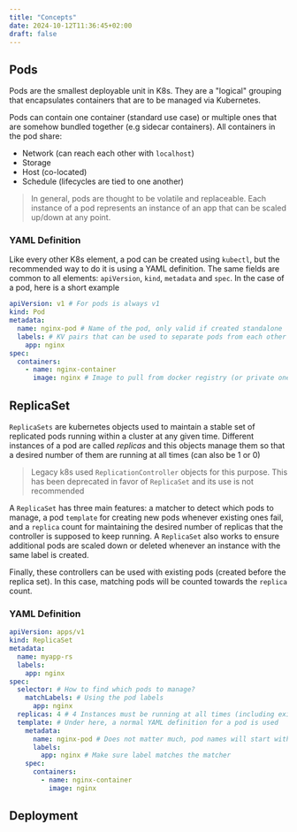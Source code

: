 ```yaml
---
title: "Concepts"
date: 2024-10-12T11:36:45+02:00
draft: false
---
```



## Pods

Pods are the smallest deployable unit in K8s. They are a "logical" grouping that encapsulates containers that are to be managed via Kubernetes. 

Pods can contain one container (standard use case) or multiple ones that are somehow bundled together (e.g sidecar containers). All containers in the pod share:
- Network (can reach each other with `localhost`)
- Storage
- Host (co-located)
- Schedule (lifecycles are tied to one another)

> In general, pods are thought to be volatile and replaceable. Each instance of a pod represents an instance of an app that can be scaled up/down at any point. 

### YAML Definition

Like every other K8s element, a pod can be created using `kubectl`, but the recommended way to do it is using a YAML definition. The same fields are common to all elements: `apiVersion`, `kind`, `metadata` and `spec`. In the case of a pod, here is a short example

```yaml
apiVersion: v1 # For pods is always v1
kind: Pod
metadata:
  name: nginx-pod # Name of the pod, only valid if created standalone
  labels: # KV pairs that can be used to separate pods from each other
    app: nginx 
spec:
  containers:
    - name: nginx-container
      image: nginx # Image to pull from docker registry (or private one)
```


## ReplicaSet

`ReplicaSets` are kubernetes objects used to maintain a stable set of replicated pods running within a cluster at any given time. Different instances of a pod are called *replicas* and this objects manage them so that a desired number of them are running at all times (can also be 1 or 0)

> Legacy k8s used `ReplicationController` objects for this purpose. This has been deprecated in favor of `ReplicaSet` and its use is not recommended

A `ReplicaSet` has three main features: a matcher to detect which pods to manage, a pod `template` for creating new pods whenever existing ones fail, and a `replica` count for maintaining the desired number of replicas that the controller is supposed to keep running. A `ReplicaSet` also works to ensure additional pods are scaled down or deleted whenever an instance with the same label is created.

Finally, these controllers can be used with existing pods (created before the replica set). In this case, matching pods will be counted towards the `replica` count. 

### YAML Definition

```yaml
apiVersion: apps/v1
kind: ReplicaSet
metadata:
  name: myapp-rs
  labels:
    app: nginx
spec:
  selector: # How to find which pods to manage?
    matchLabels: # Using the pod labels
      app: nginx
  replicas: 4 # 4 Instances must be running at all times (including existing ones)
  template: # Under here, a normal YAML definition for a pod is used
    metadata:
      name: nginx-pod # Does not matter much, pod names will start with the replica set name
      labels:
        app: nginx # Make sure label matches the matcher
    spec:
      containers:
        - name: nginx-container
          image: nginx
```


## Deployment
